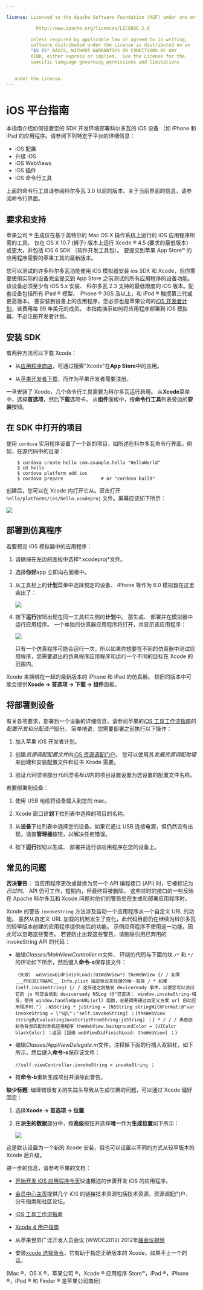 ```yaml
---

license: Licensed to the Apache Software Foundation (ASF) under one or more contributor license agreements. See the NOTICE file distributed with this work for additional information regarding copyright ownership. The ASF licenses this file to you under the Apache License, Version 2.0 (the "License"); you may not use this file except in compliance with the License. You may obtain a copy of the License at

           http://www.apache.org/licenses/LICENSE-2.0
    
         Unless required by applicable law or agreed to in writing,
         software distributed under the License is distributed on an
         "AS IS" BASIS, WITHOUT WARRANTIES OR CONDITIONS OF ANY
         KIND, either express or implied.  See the License for the
         specific language governing permissions and limitations
    

   under the License.
---
```


# iOS 平台指南

本指南介绍如何设置您的 SDK 开发环境部署科尔多瓦的 iOS 设备 （如 iPhone 和 iPad 的应用程序。请参阅下列特定于平台的详细信息：

*   iOS 配置
*   升级 iOS
*   iOS WebViews
*   iOS 插件
*   iOS 命令行工具

上面的命令行工具请参阅科尔多瓦 3.0 以前的版本。关于当前界面的信息，请参阅命令行界面。

## 要求和支持

苹果公司 ® 生成仅在基于英特尔的 Mac OS X 操作系统上运行的 iOS 应用程序所需的工具。 仅在 OS X 10.7 (狮子) 版本上运行 Xcode ® 4.5 (要求的最低版本） 或更大，并包括 iOS 6 SDK （软件开发工具包）。 要提交到苹果 App Store℠ 的应用程序需要的苹果工具的最新版本。

您可以测试的许多科尔多瓦功能使用 iOS 模拟器安装 ios SDK 和 Xcode，但你需要使用实际的设备完全提交到 App Store 之前测试的所有应用程序的设备功能。 该设备必须至少有 iOS 5.x 安装、 科尔多瓦 2.3 支持的最低限度的 iOS 版本。配套设备包括所有 iPad ® 模型、 iPhone ® 3GS 及以上，和 iPod ® 触摸第三代或更高版本。 要安装到设备上的应用程序，您必须也是苹果公司的[iOS 开发者计划][1]，该费用每 99 年美元的成员。 本指南演示如何将应用程序部署到 iOS 模拟器，不必注册开发者计划。

 [1]: https://developer.apple.com/programs/ios/

## 安装 SDK

有两种方法可以下载 Xcode：

*   从[应用程序商店][2]，可通过搜索"Xcode"在**App Store**中的应用。

*   从[苹果开发者下载][3]，而作为苹果开发者需要注册。

 [2]: https://itunes.apple.com/us/app/xcode/id497799835?mt=12
 [3]: https://developer.apple.com/downloads/index.action

一旦安装了 Xcode，几个命令行工具需要为科尔多瓦运行启用。 从**Xcode**菜单中，选择**首选项**，然后**下载**选项卡。 从**组件**面板中，按**命令行工具**列表旁边的**安装**按钮。

## 在 SDK 中打开的项目

使用 `cordova` 实用程序设置了一个新的项目，如所述在科尔多瓦命令行界面。例如，在源代码中的目录：

        $ cordova create hello com.example.hello "HelloWorld"
        $ cd hello
        $ cordova platform add ios
        $ cordova prepare              # or "cordova build"
    

创建后，您可以在 Xcode 内打开它从。双击打开 `hello/platforms/ios/hello.xcodeproj` 文件。屏幕应该如下所示：

![][4]

 [4]: img/guide/platforms/ios/helloworld_project.png

## 部署到仿真程序

若要预览 iOS 模拟器中的应用程序：

1.  请确保在左边的面板中选择*.xcodeproj*文件。

2.  选择**你好**app 立即向右面板中。

3.  从工具栏上的**计划**菜单中选择预定的设备、 iPhone 等作为 6.0 模拟器在这里突出了：
    
    ![][5]

4.  按下**运行**按钮出现在同一工具栏左侧的**计划**中。 那生成、 部署并在模拟器中运行应用程序。 一个单独的仿真器应用程序将打开，并显示该应用程序：
    
    ![][6]
    
    只有一个仿真程序可能会运行一次，所以如果你想要在不同的仿真器中测试应用程序，您需要退出的仿真程序应用程序和运行一个不同的目标在 Xcode 的范围内。

 [5]: img/guide/platforms/ios/select_xcode_scheme.png
 [6]: img/guide/platforms/ios/HelloWorldStandard.png

Xcode 来捆绑在一起的最新版本的 iPhone 和 iPad 的仿真器。 较旧的版本中可能会提供**Xcode → 首选项 → 下载 → 组件**面板。

## 将部署到设备

有关各项要求，部署到一个设备的详细信息，请参阅苹果的[iOS 工具工作流指南][7]的*配置开发和分配资产*部分。 简单地说，您需要部署之前执行以下操作：

 [7]: http://developer.apple.com/library/ios/#documentation/Xcode/Conceptual/ios_development_workflow/00-About_the_iOS_Application_Development_Workflow/introduction.html#//apple_ref/doc/uid/TP40007959

1.  加入苹果 iOS 开发者计划。

2.  创建*资源调配配置文件*内[iOS 资源调配门户][8]。 您可以使用其*发展资源调配助理*来创建和安装配置文件和证书 Xcode 需要。

3.  验证*代码签名*部分*代码签名标识*内的项目设置设置为您设置的配置文件名称。

 [8]: https://developer.apple.com/ios/manage/overview/index.action

若要部署到设备：

1.  使用 USB 电缆将设备插入到您的 mac。

2.  Xcode 窗口**计划**下拉列表中选择的项目的名称。

3.  从**设备**下拉列表中选择您的设备。如果它通过 USB 连接电源，但仍然没有出现，请按**管理器**按钮，以解决任何错误。

4.  按下**运行**按钮以生成、 部署并运行该应用程序在您的设备上。

## 常见的问题

**否决警告**： 当应用程序更改或替换为另一个 API 编程接口 (API) 时，它被标记为*已过时*。 API 仍可工作，短期内，但最终将被删除。 这些过时的接口的一些反映在 Apache 科尔多瓦和 Xcode 问题对他们的警告您在生成和部署应用程序时。

Xcode 的警告 `invokeString` 方法涉及启动一个应用程序从一个自定义 URL 的功能。 虽然从自定义 URL 加载的机制发生了变化，此代码目前仍在继续为科尔多瓦的较早版本创建的应用程序提供向后的功能。 示例应用程序不使用这一功能，因此可以忽略这些警告。 若要防止出现这些警告，请删除引用已弃用的 invokeString API 的代码：

*   编辑*Classes/MainViewController.m*文件、 环绕的代码与下面的块 `/*` 和 `*/` 的评论如下所示，然后键入**命令-s**保存该文件：
    
        （失效） webViewDidFinishLoad:(UIWebView*) theWebView {/ / 如果 ___PROJECTNAME__ Info.plist 指定协议来处理的唯一有效 / * 如果 (self.invokeString) {/ / 这传递之前触发 deviceready 事件，以便您可以访问它的 js 时您会收到 deviceready NSLog (@"已否决： window.invokeString-相反，使用 window.handleOpenURL(url) 函数，总是调用通过自定义方案 url 启动应用程序时.") ；NSString * jsString = [NSString stringWithFormat:@"var invokeString = \"%@\"；"self.invokeString] ；[theWebView stringByEvaluatingJavaScriptFromString:jsString] ；} * / / / 黑色底彩色背景匹配的本机应用程序 theWebView.backgroundColor = [UIColor blackColor] ；返回 [超级 webViewDidFinishLoad: theWebView] ；}
        

*   编辑*Classes/AppViewDelegate.m*文件，注释掉下面的行插入双斜杠，如下所示，然后键入**命令-s**保存该文件：
    
        //self.viewController.invokeString = invokeString ；
        

*   按**命令-b**重新生成项目并消除此警告。

<!-- Does this fix only last until the next "cordova prepare"? -->

**缺少标题**: 编译错误有关的失踪头导致从生成位置的问题，可以通过 Xcode 偏好固定：

1.  选择**Xcode → 首选项 → 位置**.

2.  在**派生的数据**部分中，按**高级**按钮并选择**唯一**作为**生成位置**如下所示：
    
    ![][9]

 [9]: img/guide/platforms/ios/xcode_build_location.png

这是默认设置为一个新的 Xcode 安装，但也可以设置以不同的方式从较早版本的 Xcode 后升级。

进一步的信息，请参考苹果的文档：

*   [开始开发 iOS 应用程序今天][10]快速概述的步骤开发 iOS 的应用程序。

*   [会员中心主页][11]提供几个 iOS 的链接技术资源包括技术资源，资源调配门户、 分布指南和社区论坛。

*   [IOS 工具工作流指南][7]

*   [Xcode 4 用户指南][12]

*   从苹果世界广泛开发人员会议 (WWDC2012) 2012年[届会议视频][13]

*   安装[xcode 选择命令][14]，它有助于指定正确版本的 Xcode，如果不止一个的话。

 [10]: http://developer.apple.com/library/ios/#referencelibrary/GettingStarted/RoadMapiOS/index.html#//apple_ref/doc/uid/TP40011343
 [11]: https://developer.apple.com/membercenter/index.action
 [12]: http://developer.apple.com/library/ios/#documentation/ToolsLanguages/Conceptual/Xcode4UserGuide/000-About_Xcode/about.html#//apple_ref/doc/uid/TP40010215
 [13]: https://developer.apple.com/videos/wwdc/2012/
 [14]: http://developer.apple.com/library/mac/#documentation/Darwin/Reference/ManPages/man1/xcode-select.1.html

(Mac ®，OS X ®，苹果公司 ®，Xcode ® 应用程序 Store℠，iPad ®，iPhone ®，iPod ® 和 Finder ® 是苹果公司商标)